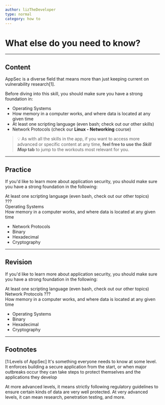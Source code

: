 ```yaml
---
author: lizTheDeveloper
type: normal
category: how to
---
```


# What else do you need to know?


---

## Content

AppSec is a diverse field that means more than just keeping current on vulnerability research[1].

Before diving into this skill, you should make sure you have a strong foundation in:

- Operating Systems
- How memory in a computer works, and where data is located at any given time
- At least one scripting language (even bash; check out our other skills)
- Network Protocols (check our **Linux - Networking** course)

> 💡 As with all the skills in the app, if you want to access more advanced or specific content at any time, **feel free to use the *Skill Map* tab** to jump to the workouts most relevant for you.


---

## Practice

If you'd like to learn more about application security, you should make sure you have a strong foundation in the following:  

At least one scripting language (even bash, check out our other topics)  
???  
Operating Systems  
How memory in a computer works, and where data is located at any given time  

- Network Protocols
- Binary
- Hexadecimal
- Cryptography


---

## Revision

If you'd like to learn more about application security, you should make sure you have a strong foundation in the following:  

At least one scripting language (even bash, check out our other topics)  
Network Protocols
???  
How memory in a computer works, and where data is located at any given time  

- Operating Systems  
- Binary
- Hexadecimal
- Cryptography


---

## Footnotes

[1:Levels of AppSec]
It's something everyone needs to know at some level. It enforces building a secure application from the start, or when major outbreaks occur they can take steps to protect themselves and the applications they develop

At more advanced levels, it means strictly following regulatory guidelines to ensure certain kinds of data are very well protected. At very advanced levels, it can mean research, penetration testing, and more.
 
